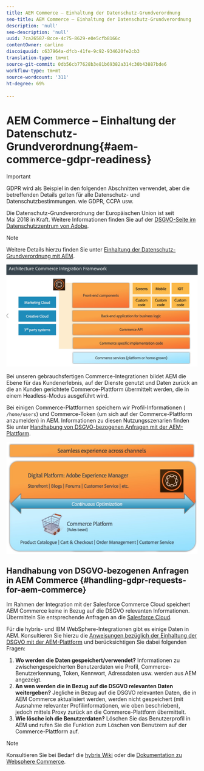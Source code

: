 ```yaml
---
title: AEM Commerce – Einhaltung der Datenschutz-Grundverordnung
seo-title: AEM Commerce – Einhaltung der Datenschutz-Grundverordnung
description: 'null'
seo-description: 'null'
uuid: 7ca26587-8cce-4c75-8629-e0e5cfb8166c
contentOwner: carlino
discoiquuid: c637964a-dfcb-41fe-9c92-934620fe2cb3
translation-type: tm+mt
source-git-commit: 0db56cb77628b3e81b69382a314c30b43887bde6
workflow-type: tm+mt
source-wordcount: '311'
ht-degree: 69%

---
```



# AEM Commerce – Einhaltung der Datenschutz-Grundverordnung{#aem-commerce-gdpr-readiness}

>[!IMPORTANT]
>
>GDPR wird als Beispiel in den folgenden Abschnitten verwendet, aber die betreffenden Details gelten für alle Datenschutz- und Datenschutzbestimmungen. wie GDPR, CCPA usw.

Die Datenschutz-Grundverordnung der Europäischen Union ist seit Mai 2018 in Kraft. Weitere Informationen finden Sie auf der [DSGVO-Seite im Datenschutzzentrum von Adobe](https://www.adobe.com/de/privacy/general-data-protection-regulation.html).

>[!NOTE]
>
>Weitere Details hierzu finden Sie unter [Einhaltung der Datenschutz-Grundverordnung mit AEM](/help/managing/data-protection-and-privacy.md).

![screen_shot_2018-03-22at11606](assets/screen_shot_2018-03-22at111606.jpg)

Bei unseren gebrauchsfertigen Commerce-Integrationen bildet AEM die Ebene für das Kundenerlebnis, auf der Dienste genutzt und Daten zurück an die an Kunden gerichtete Commerce-Plattform übermittelt werden, die in einem Headless-Modus ausgeführt wird.

Bei einigen Commerce-Plattformen speichern wir Profil-Informationen ( `/home/users`) und Commerce-Token (um sich auf der Commerce-Plattform anzumelden) in AEM. Informationen zu diesen Nutzungsszenarien finden Sie unter [Handhabung von DSGVO-bezogenen Anfragen mit der AEM-Plattform](/help/sites-administering/handling-gdpr-requests-for-aem-platform.md).

![screen_shot_2018-03-22at11621](assets/screen_shot_2018-03-22at111621.jpg)

## Handhabung von DSGVO-bezogenen Anfragen in AEM Commerce {#handling-gdpr-requests-for-aem-commerce}

Im Rahmen der Integration mit der Salesforce Commerce Cloud speichert AEM Commerce keine in Bezug auf die DSGVO relevanten Informationen. Übermitteln Sie entsprechende Anfragen an die [Salesforce Cloud](https://documentation.demandware.com/).

Für die hybris- und IBM WebSphere-Integrationen gibt es einige Daten in AEM. Konsultieren Sie hierzu die [Anweisungen bezüglich der Einhaltung der DSGVO mit der AEM-Plattform](/help/sites-administering/handling-gdpr-requests-for-aem-platform.md) und berücksichtigen Sie dabei folgenden Fragen:

1. **Wo werden die Daten gespeichert/verwendet?** Informationen zu zwischengespeicherten Benutzerdaten wie Profil, Commerce-Benutzerkennung, Token, Kennwort, Adressdaten usw. werden aus AEM angezeigt.
1. **An wen werden die in Bezug auf die DSGVO relevanten Daten weitergeben?** Jegliche in Bezug auf die DSGVO relevanten Daten, die in AEM Commerce aktualisiert werden, werden nicht gespeichert (mit Ausnahme relevanter Profilinformationen, wie oben beschrieben), jedoch mittels Proxy zurück an die Commerce-Plattform übermittelt.
1. **Wie lösche ich die Benutzerdaten?** Löschen Sie das Benutzerprofil in AEM und rufen Sie die Funktion zum Löschen von Benutzern auf der Commerce-Plattform auf.

>[!NOTE]
>
>Konsultieren Sie bei Bedarf die [hybris Wiki](https://wiki.hybris.com/) oder die [Dokumentation zu Websphere Commerce](https://www-01.ibm.com/support/docview.wss?uid=swg27036450).

